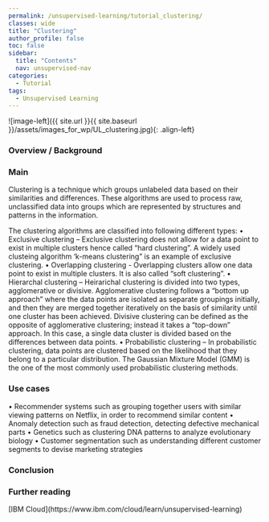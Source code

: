 ```yaml
---
permalink: /unsupervised-learning/tutorial_clustering/
classes: wide
title: "Clustering"
author_profile: false
toc: false
sidebar:
  title: "Contents"
  nav: unsupervised-nav
categories:
  - Tutorial
tags:
  - Unsupervised Learning
---
```



![image-left]({{ site.url }}{{ site.baseurl }}/assets/images_for_wp/UL_clustering.jpg){: .align-left}


<h3>Overview / Background</h3>

<h3>Main</h3>
Clustering is a technique which groups unlabeled data based on their similarities and differences. These algorithms are used to process raw, unclassified data into groups which are represented by structures and patterns in the information. 

The clustering algorithms are classified into following different types:
•	Exclusive clustering – Exclusive clustering does not allow for a data point to exist in multiple clusters hence called “hard clustering”. A widely used clusteing algorithm ‘k-means clustering” is an example of exclusive clustering. 
•	Overlapping clustering - Overlapping clusters allow one data point to exist in multiple clusters. It is also called “soft clustering”.
•	Hierarchal clustering – Heirarichal clustering is divided into two types, agglomerative or divisive. Agglomerative clustering follows a “bottom up approach” where the data points are isolated as separate groupings initially, and then they are merged together iteratively on the basis of similarity until one cluster has been achieved. Divisive clustering can be defined as the opposite of agglomerative clustering; instead it takes a “top-down” approach. In this case, a single data cluster is divided based on the differences between data points. 
•	Probabilistic clustering – In probabilistic clustering, data points are clustered based on the likelihood that they belong to a particular distribution. The Gaussian Mixture Model (GMM) is the one of the most commonly used probabilistic clustering methods.


<h3>Use cases</h3>
•	Recommender systems such as grouping together users with similar viewing patterns on Netflix, in order to recommend similar content
•	Anomaly detection such as fraud detection, detecting defective mechanical parts
•	Genetics such as clustering DNA patterns to analyze evolutionary biology
•	Customer segmentation such as understanding different customer segments to devise marketing strategies

<h3>Conclusion</h3>

<h3>Further reading</h3>
[IBM Cloud](https://www.ibm.com/cloud/learn/unsupervised-learning)
